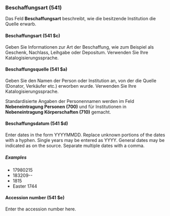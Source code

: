 ### Beschaffungsart (541)

Das Feld **Beschaffungsart** beschreibt, wie die besitzende Institution die Quelle erwarb.

#### Beschaffungsart (541 $c)

Geben Sie Informationen zur Art der Beschaffung, wie zum Beispiel als Geschenk, Nachlass, Leihgabe oder Depositum. Verwenden Sie Ihre Katalogisierungssprache.

#### Beschaffungsquelle (541 $a)

Geben Sie den Namen der Person oder Institution an, von der die Quelle (Donator, Verkäufer etc.) erworben wurde. Verwenden Sie Ihre Katalogisierungssprache.

Standardisierte Angaben der Personennamen werden im Feld **Nebeneintragung Personen (700)** und für Institutionen in **Nebeneintragung Körperschaften (710)** gemacht.

#### Beschaffungsdatum (541 $d)

Enter dates in the form YYYYMMDD. Replace unknown portions of the dates with a hyphen. Single years may be entered as YYYY. General dates may be indicated as on the source. Separate multiple dates with a comma.

##### Examples

- 17980215
- 183209--
- 1815
- Easter 1744

#### Accession number (541 $e)

Enter the accession number here.
